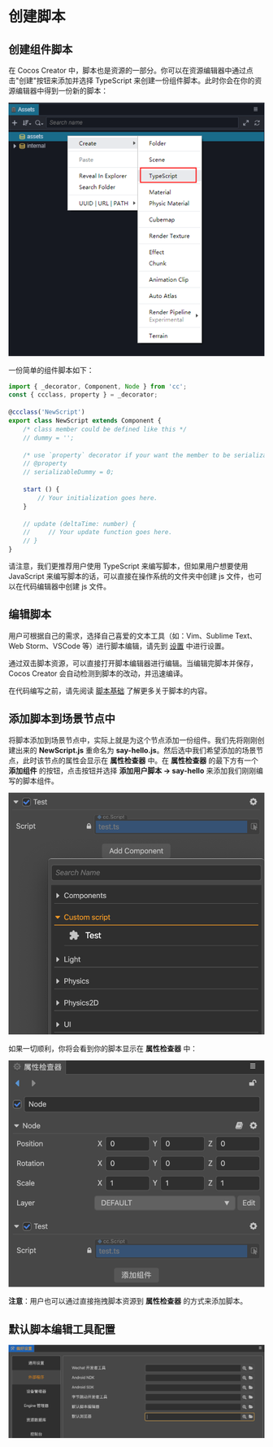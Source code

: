 # 创建脚本

## 创建组件脚本

在 Cocos Creator 中，脚本也是资源的一部分。你可以在资源编辑器中通过点击"创建"按钮来添加并选择 TypeScript 来创建一份组件脚本。此时你会在你的资源编辑器中得到一份新的脚本：

![create-script](setup/create-script.png)

一份简单的组件脚本如下：

```TypeScript
import { _decorator, Component, Node } from 'cc';
const { ccclass, property } = _decorator;

@ccclass('NewScript')
export class NewScript extends Component {
    /* class member could be defined like this */
    // dummy = '';

    /* use `property` decorator if your want the member to be serializable */
    // @property
    // serializableDummy = 0;

    start () {
        // Your initialization goes here.
    }

    // update (deltaTime: number) {
    //     // Your update function goes here.
    // }
}
```

请注意，我们更推荐用户使用 TypeScript 来编写脚本，但如果用户想要使用 JavaScript 来编写脚本的话，可以直接在操作系统的文件夹中创建 js 文件，也可以在代码编辑器中创建 js 文件。

## 编辑脚本

用户可根据自己的需求，选择自己喜爱的文本工具（如：Vim、Sublime Text、Web Storm、VSCode 等）进行脚本编辑，请先到 [设置](#默认脚本编辑工具配置) 中进行设置。

通过双击脚本资源，可以直接打开脚本编辑器进行编辑。当编辑完脚本并保存，Cocos Creator 会自动检测到脚本的改动，并迅速编译。

在代码编写之前，请先阅读 [脚本基础](basic.md) 了解更多关于脚本的内容。

## 添加脚本到场景节点中

将脚本添加到场景节点中，实际上就是为这个节点添加一份组件。我们先将刚刚创建出来的 **NewScript.js** 重命名为 **say-hello.js**。然后选中我们希望添加的场景节点，此时该节点的属性会显示在 **属性检查器** 中。在 **属性检查器** 的最下方有一个 **添加组件** 的按钮，点击按钮并选择 **添加用户脚本 -> say-hello** 来添加我们刚刚编写的脚本组件。

![add-script](setup/add-script.png)

如果一切顺利，你将会看到你的脚本显示在 **属性检查器** 中：

![script-in-properties](setup/script-in-inspector.png)

**注意**：用户也可以通过直接拖拽脚本资源到 **属性检查器** 的方式来添加脚本。

## 默认脚本编辑工具配置

![add-defaut-script-config](setup/add-defaut-script-config.png)
